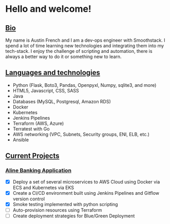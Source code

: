 # Hello and welcome!

## <ins> Bio </ins>
My name is Austin French and I am a dev-ops engineer with Smoothstack. I spend a lot of time learning new
technologies and integrating them into my tech-stack. I enjoy the challenge of scripting and automation, 
there is always a better way to do it or something new to learn.

## <ins> Languages and technologies </ins>
- Python (Flask, Boto3, Pandas, Openpyxl, Numpy, sqlite3, and more)
- HTML5, Javascript, CSS, SASS
- Java
- Databases (MySQL, Postgresql, Amazon RDS)
- Docker
- Kubernetes
- Jenkins Pipelines
- Terraform (AWS, Azure)
- Terratest with Go
- AWS networking (VPC, Subnets, Security groups, ENI, ELB, etc.)
- Ansible

## <ins> Current Projects </ins>
### <ins> Aline Banking Application </ins>
- [x] Deploy a set of several microservices to AWS Cloud using Docker via ECS and Kubernetes via EKS
- [x] Create a CI/CD environment built using Jenkins Pipelines and Gitflow version control
- [x] Smoke testing implemented with python scripting
- [ ] Auto-provision resources using Terraform
- [ ] Create deployment strategies for Blue/Green Deployment 
